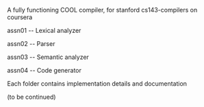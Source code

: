 A fully functioning COOL compiler, for stanford cs143-compilers on coursera

assn01 -- Lexical analyzer

assn02 -- Parser

assn03 -- Semantic analyzer

assn04 -- Code generator

Each folder contains implementation details and documentation

(to be continued)

